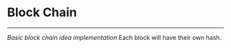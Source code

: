 # Block Chain
<hr>
<i>Basic block chain idea implementation</i>
Each block will have their own hash.
